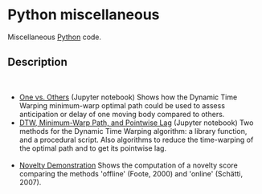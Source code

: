 # Python miscellaneous

Miscellaneous <a href="https://www.python.org/">Python</a> code.

## Description 

<br>
<ul>

<li><a href="https://gitlab.jyu.fi/juigmend/python-miscellaneous/-/blob/main/one_vs_others.ipynb">One vs. Others</a> (Jupyter notebook) Shows how the Dynamic Time Warping minimum-warp optimal path could be used to assess anticipation or delay of one moving body compared to others.</li>


<li><a href="https://gitlab.jyu.fi/juigmend/python-miscellaneous/-/blob/main/dtw_minwarplag.ipynb">DTW, Minimum-Warp Path, and Pointwise Lag</a> (Jupyter notebook) Two methods for the Dynamic Time Warping algorithm: a library function, and a procedural script. Also algorithms to reduce the time-warping of the optimal path and to get its pointwise lag.</li>

<br>

<li><a href="https://gitlab.jyu.fi/juigmend/python-miscellaneous/-/blob/main/novelty_DEMO.py">Novelty Demonstration</a> 
Shows the computation of a novelty score comparing the methods 'offline' (Foote, 2000) and 'online' (Schätti, 2007). </li>

</ul>
